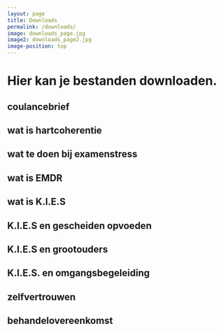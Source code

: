 ```yaml
---
layout: page
title: Downloads
permalink: /downloads/
image: downloads_page.jpg
image2: downloads_page2.jpg
image-position: top
---
```


# Hier kan je bestanden downloaden.

## coulancebrief

## wat is hartcoherentie

## wat te doen bij examenstress

## wat is EMDR

## wat is K.I.E.S

## K.I.E.S en gescheiden opvoeden

## K.I.E.S en grootouders

## K.I.E.S. en omgangsbegeleiding

## zelfvertrouwen

## behandelovereenkomst



